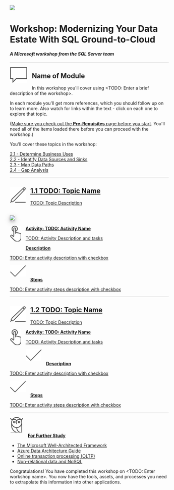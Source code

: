 ![](../graphics/microsoftlogo.png)

# Workshop: Modernizing Your Data Estate With SQL Ground-to-Cloud
#### <i>A Microsoft workshop from the SQL Server team</i>

<p style="border-bottom: 1px solid lightgrey;"></p>

<img style="float: left; margin: 0px 15px 15px 0px;" src="./graphics/textbubble.png"> <h2>Name of Module</h2>

In this workshop you'll cover using <TODO: Enter a brief description of the workshop>. 

In each module you'll get more references, which you should follow up on to learn more. Also watch for links within the text - click on each one to explore that topic.

(<a href="file:///url" target="_blank">Make sure you check out the <b>Pre-Requisites</b> page before you start</a>. You'll need all of the items loaded there before you can proceed with the workshop.)

You'll cover these topics in the workshop:
<dl>

  <dt><a href="url" target="_blank">2.1 - Determine Business Uses</dt>
  <dt><a href="url" target="_blank">2.2 - Identify Data Sources and Sinks</dt>
  <dt><a href="url" target="_blank">2.3 - Map Data Paths</dt>
  <dt><a href="url" target="_blank">2.4 - Gap Analysis</dt>
    
</dl>

<p style="border-bottom: 1px solid lightgrey;"></p>

<h2><img style="float: left; margin: 0px 15px 15px 0px;" src="./graphics/pencil2.png">1.1 TODO: Topic Name</h2>

TODO: Topic Description

<br>

<img style="height: 400; box-shadow: 0 4px 8px 0 rgba(0, 0, 0, 0.2), 0 6px 20px 0 rgba(0, 0, 0, 0.19);" src="https://docs.microsoft.com/en-us/sql/big-data-cluster/media/concept-security/cluster_endpoints.png">

<br>

<p><img style="float: left; margin: 0px 15px 15px 0px;" src="./graphics/point1.png"><b>Activity: TODO: Activity Name</b></p>

TODO: Activity Description and tasks

<p><b>Description</b></p>

TODO: Enter activity description with checkbox

<p><img style="margin: 0px 15px 15px 0px;" src="./graphics/checkmark.png"><b>Steps</b></p>

TODO: Enter activity steps description with checkbox

<p style="border-bottom: 1px solid lightgrey;"></p>

<h2><img style="float: left; margin: 0px 15px 15px 0px;" src="./graphics/pencil2.png">1.2 TODO: Topic Name</h2>

TODO: Topic Description

<p><img style="float: left; margin: 0px 15px 15px 0px;" src="./graphics/point1.png"><b>Activity: TODO: Activity Name</b></p>

TODO: Activity Description and tasks

<p><img style="margin: 0px 15px 15px 0px;" src="./graphics/checkmark.png"><b>Description</b></p>

TODO: Enter activity description with checkbox

<p><img style="margin: 0px 15px 15px 0px;" src="./graphics/checkmark.png"><b>Steps</b></p>

TODO: Enter activity steps description with checkbox

<p style="border-bottom: 1px solid lightgrey;"></p>

<p><img style="margin: 0px 15px 15px 0px;" src="./graphics/owl.png"><b>For Further Study</b></p>
<ul>
    <li><a href="https://docs.microsoft.com/en-us/azure/architecture/framework/" target="_blank">The Microsoft Well-Architected Framework</a></li>
    <li><a href="https://docs.microsoft.com/en-us/azure/architecture/data-guide/" target="_blank">Azure Data Architecture Guide</a></li>
    <li><a href="https://docs.microsoft.com/en-us/azure/architecture/data-guide/relational-data/online-transaction-processing" target="_blank">Online transaction processing (OLTP)</a></li>
    <li><a href="https://docs.microsoft.com/en-us/azure/architecture/data-guide/big-data/non-relational-data" target="_blank">Non-relational data and NoSQL</a></li>
    </ul>

Congratulations! You have completed this workshop on <TODO: Enter workshop name>. You now have the tools, assets, and processes you need to extrapolate this information into other applications.
